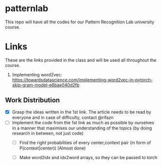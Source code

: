 # patternlab
This repo will have all the codes for our Pattern Recognition Lab university course.

# Links
These are the links provided in the class and will be used all throughout the course.

1. Implementing word2vec: https://towardsdatascience.com/implementing-word2vec-in-pytorch-skip-gram-model-e6bae040d2fb

## Work Distribution
- [x] Grasp the ideas written in the 1st link. The article needs to be read by everyone and in case of difficulty, contact @rifazn
- [ ] Implement the code from the 1st link as much as possible by ourselves in a manner that maximises our understanding of the topics (by doing research in between, not just code)
    - [ ] Find the right probabilities of every center,context pair (in form of P(context|center)) (Almost done)
    - [ ] Make word2idx and idx2word arrays, so they can be passed to torch
    
